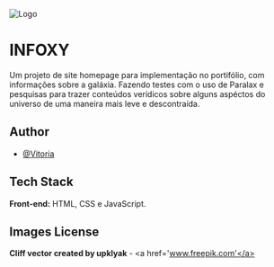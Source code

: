 ![Logo](./assets/images/planet_icon.ico)
# INFOXY


Um projeto de site homepage para implementação no portifólio, com informações sobre a galáxia. Fazendo testes com o uso de Paralax e pesquisas para trazer conteúdos verídicos sobre alguns aspéctos do universo de uma maneira mais leve e descontraída.


## Author
- [@Vitoria](https://github.com/vitoriaGoncalves08)

     
## Tech Stack
**Front-end:** HTML, CSS e JavaScript.
     
## Images License
**Cliff vector created by upklyak** - <a href='www.freepik.com'</a>
